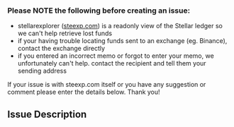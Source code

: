 ###  Please NOTE the following before creating an issue:

* stellarexplorer ([steexp.com](https://steexp.com)) is a readonly view of the Stellar ledger so we can't help retrieve lost funds
* if your having trouble locating funds sent to an exchange (eg. Binance), contact the exchange directly
* if you entered an incorrect memo or forgot to enter your memo, we unfortunately can't help. contact the recipient and tell them your sending address

If your issue is with steexp.com itself or you have any suggestion or comment please enter the details below. Thank you!

## Issue Description
